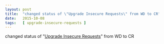 ```yaml
---
layout: post
title:  "changed status of \"Upgrade Insecure Requests\" from WD to CR"
date:   2015-10-08
tags:   [ upgrade-insecure-requests ]
---
```


changed status of "[Upgrade Insecure Requests](/spec/upgrade-insecure-requests)" from WD to CR

